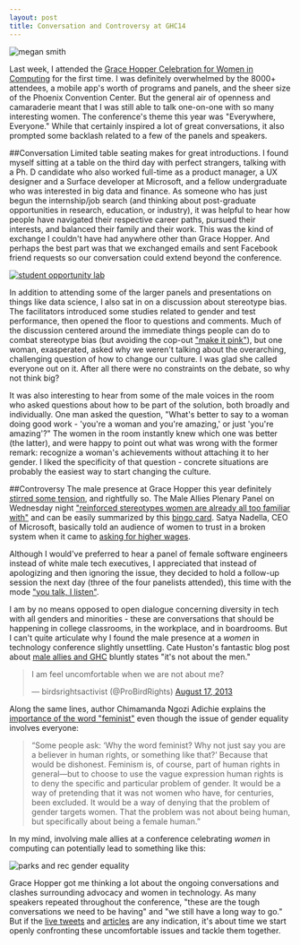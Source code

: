 ```yaml
---
layout: post
title: Conversation and Controversy at GHC14
---
```


![megan smith](http://i.imgur.com/hYQk2oZ.jpg)

Last week, I attended the [Grace Hopper Celebration for Women in Computing](http://gracehopper.org/) for the first time. I was definitely overwhelmed by the 8000+ attendees, a mobile app's worth of programs and panels, and the sheer size of the Phoenix Convention Center. But the general air of openness and camaraderie meant that I was still able to talk one-on-one with so many interesting women. The conference's theme this year was "Everywhere, Everyone." While that certainly inspired a lot of great conversations, it also prompted some backlash related to a few of the panels and speakers.

##Conversation
Limited table seating makes for great introductions. I found myself sitting at a table on the third day with perfect strangers, talking with a Ph. D candidate who also worked full-time as a product manager, a UX designer and a Surface developer at Microsoft, and a fellow undergraduate who was interested in big data and finance. As someone who has just begun the internship/job search (and thinking about post-graduate opportunities in research, education, or industry), it was helpful to hear how people have navigated their respective career paths, pursued their interests, and balanced their family and their work. This was the kind of exchange I couldn't have had anywhere other than Grace Hopper. And perhaps the best part was that we exchanged emails and sent Facebook friend requests so our conversation could extend beyond the conference.

[![student opportunity lab](https://pbs.twimg.com/media/Bzc2Oi8CIAIEcMD.jpg:large)](https://twitter.com/rsm/status/519943906067107840)

In addition to attending some of the larger panels and presentations on things like data science, I also sat in on a discussion about stereotype bias. The facilitators introduced some studies related to gender and test performance, then opened the floor to questions and comments. Much of the discussion centered around the immediate things people can do to combat stereotype bias (but avoiding the cop-out ["make it pink"](http://www.sfgate.com/news/article/How-not-to-attract-women-to-coding-Make-tech-pink-5602104.php)), but one woman, exasperated, asked why we weren't talking about the overarching, challenging question of how to change our culture. I was glad she called everyone out on it. After all there were no constraints on the debate, so why not think big?

It was also interesting to hear from some of the male voices in the room who asked questions about how to be part of the solution, both broadly and individually. One man asked the question, "What's better to say to a woman doing good work - 'you're a woman and you're amazing,' or just 'you're amazing'?" The women in the room instantly knew which one was better (the latter), and were happy to point out what was wrong with the former remark: recognize a woman's achievements without attaching it to her gender. I liked the specificity of that question - concrete situations are probably the easiest way to start changing the culture.

##Controversy
The male presence at Grace Hopper this year definitely [stirred some tension](http://thinkprogress.org/economy/2014/10/10/3578499/ghc-male-allies-panel/), and rightfully so. The Male Allies Plenary Panel on Wednesday night ["reinforced stereotypes women are already all too familiar with"](http://readwrite.com/2014/10/09/technology-sexism-male-allies-grace-hopper-celebration) and can be easily summarized by this [bingo card](https://twitter.com/alexqin/status/520034661943107585). Satya Nadella, CEO of Microsoft, basically told an audience of women to trust in a broken system when it came to [asking for higher wages](http://www.theatlantic.com/business/archive/2014/10/microsofts-ceo-and-the-worst-career-advice-imaginable/381312/).

Although I would've preferred to hear a panel of female software engineers instead of white male tech executives, I appreciated that instead of apologizing and then ignoring the issue, they decided to hold a follow-up session the next day (three of the four panelists attended), this time with the mode ["you talk, I listen"](https://twitter.com/alan_eustace/status/520273699857915905). 

I am by no means opposed to open dialogue concerning diversity in tech with all genders and minorities - these are conversations that should be happening in college classrooms, in the workplace, and in boardrooms. But I can't quite articulate why I found the male presence at a *women* in technology conference slightly unsettling. Cate Huston's fantastic blog post about [male allies and GHC](http://www.catehuston.com/blog/2014/10/01/male-allies-and-ghc/) bluntly states "it's not about the men."

<blockquote class="twitter-tweet" lang="en"><p>I am feel uncomfortable when we are not about me?</p>&mdash; birdsrightsactivist (@ProBirdRights) <a href="https://twitter.com/ProBirdRights/status/368542088897372161">August 17, 2013</a></blockquote>
<script async src="//platform.twitter.com/widgets.js" charset="utf-8"></script>

Along the same lines, author Chimamanda Ngozi Adichie explains the [importance of the word "feminist"](http://thedreadaily.com/2014/08/we-should-all-be-feminists/) even though the issue of gender equality involves everyone:

<blockquote>“Some people ask: ‘Why the word feminist? Why not just say you are a believer in human rights, or something like that?’ Because that would be dishonest. Feminism is, of course, part of human rights in general—but to choose to use the vague expression human rights is to deny the specific and particular problem of gender. It would be a way of pretending that it was not women who have, for centuries, been excluded. It would be a way of denying that the problem of gender targets women. That the problem was not about being human, but specifically about being a female human.”</blockquote>

In my mind, involving male allies at a conference celebrating *women* in computing can potentially lead to something like this:

![parks and rec gender equality](http://i.imgur.com/Tx25YQ8.png)

Grace Hopper got me thinking a lot about the ongoing conversations and clashes surrounding advocacy and women in technology. As many speakers repeated throughout the conference, "these are the tough conversations we need to be having" and "we still have a long way to go." But if the [live tweets](https://storify.com/avflox/these-are-not-the-allies-you-re-looking-for) and [articles](https://medium.com/@jocelyngoldfein/techs-meritocracy-problem-a6e5e0a56157) are any indication, it's about time we start openly confronting these uncomfortable issues and tackle them together.